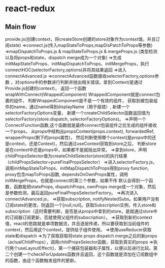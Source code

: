 # react-redux 
## Main flow
provide.js(创建context，将createStore创建的store对象作为context值，并且订阅state)
=>connect.js(传入mapStateToProps,mapDisPatchToProps等参数)
=>mapDispatchToProps.js & mapStateToProps.js & mergeProps.js (类型检测以及将props和state，dispatch merge成为一个对象)
=>生成initMapStateToProps、initMapDispatchToProps、initMergeProps，执行connectHOC(selectorFactory,options)并将其结果返回
=>进入connectAdvanced.js
=>connectAdvanced函数接收selectorFactory,options参数 ，对options中的参数进行判断并抛出相关错误，拿到Context(是通过Provide.js创建的context)，
返回一个函数wrapWithConnect(WrappedComponent) WrappedComponent就是connect包裹的组件，
判断WrappedComponent是不是一个有效的组件，
获取到被包装组件的name，通过name得到displayName（用于报错）,
新建一个selectorFactoryOptions变量，
新建一个createChildSelector函数返回值为selectorFactory(store.dispatch, selectorFactoryOptions)。
=>声明一个ConnectFunction函数,这个函数就是最终connect包装组件之后生成的组件接收一个props，
从props中结构出propsContext(props.context), forwardedRef, wrapperProps(剩下的props属性)，
然后判断使用哪个context(是props中的还是context，还是Context)，然后通过useContext获取到store之后，
判断store是在context中还是props中，如果都不是就抛出异常。
=>拿到store，声明childPropsSelector值为createChildSelector(store)的执行结果（childPropsSelector=pureFinalPropsSelector）
=>进入selectorFactory.js，调用initMapStateToProps、initMapDispatchToProps得到proxy function, proxy包含mapToProps函数, dependsOnOwnProps属性，调用initMergeProps，也就是connect的第三个参数，如果不传 默认会得到一个函数，函数能把stateProps, dispatchProps, ownProps merge成一个对象，然后是参数检测，最后返回pureFinalPropsSelectorFactory。
=>再次进入connectAdvanced.js，
=>获取subscription, notifyNestedSubs。如果用户没有订阅state的更改，则返回一个[null,null]。获取Subscription实例，传入store和subscription（这时需要判断，是否是从props中拿到的store，是就通过store中的订阅器订阅更新，否就使用父组件的subscription）。
=>获取到新的context值，react的思路就是单项数据流，并且逐层传递，所以要获取到当前组件的context，然后用这个context，提供给子组件使用。
=>使用useReducer获取state和dispatch
=>为了获取获取将state props dispatch merge之后的新props（actualChildProps），调用childPropsSelector函数，获取到真实的props
=>执行两个useLayoutEffect()，第一个捕获包装器和子属性，以便以后进行比较。第二个创建一个checkForUpdates函数并且返回，这个函数就是添加在订阅数组中的函数，由这个函数触发组件的更新。